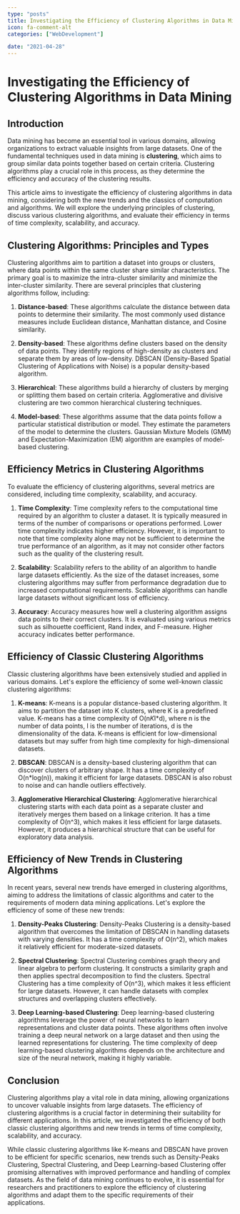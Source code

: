 ```yaml
---
type: "posts"
title: Investigating the Efficiency of Clustering Algorithms in Data Mining
icon: fa-comment-alt
categories: ["WebDevelopment"]

date: "2021-04-28"
---
```




# Investigating the Efficiency of Clustering Algorithms in Data Mining

## Introduction

Data mining has become an essential tool in various domains, allowing organizations to extract valuable insights from large datasets. One of the fundamental techniques used in data mining is **clustering**, which aims to group similar data points together based on certain criteria. Clustering algorithms play a crucial role in this process, as they determine the efficiency and accuracy of the clustering results.

This article aims to investigate the efficiency of clustering algorithms in data mining, considering both the new trends and the classics of computation and algorithms. We will explore the underlying principles of clustering, discuss various clustering algorithms, and evaluate their efficiency in terms of time complexity, scalability, and accuracy.

## Clustering Algorithms: Principles and Types

Clustering algorithms aim to partition a dataset into groups or clusters, where data points within the same cluster share similar characteristics. The primary goal is to maximize the intra-cluster similarity and minimize the inter-cluster similarity. There are several principles that clustering algorithms follow, including:

1. **Distance-based**: These algorithms calculate the distance between data points to determine their similarity. The most commonly used distance measures include Euclidean distance, Manhattan distance, and Cosine similarity.

2. **Density-based**: These algorithms define clusters based on the density of data points. They identify regions of high-density as clusters and separate them by areas of low-density. DBSCAN (Density-Based Spatial Clustering of Applications with Noise) is a popular density-based algorithm.

3. **Hierarchical**: These algorithms build a hierarchy of clusters by merging or splitting them based on certain criteria. Agglomerative and divisive clustering are two common hierarchical clustering techniques.

4. **Model-based**: These algorithms assume that the data points follow a particular statistical distribution or model. They estimate the parameters of the model to determine the clusters. Gaussian Mixture Models (GMM) and Expectation-Maximization (EM) algorithm are examples of model-based clustering.

## Efficiency Metrics in Clustering Algorithms

To evaluate the efficiency of clustering algorithms, several metrics are considered, including time complexity, scalability, and accuracy.

1. **Time Complexity**: Time complexity refers to the computational time required by an algorithm to cluster a dataset. It is typically measured in terms of the number of comparisons or operations performed. Lower time complexity indicates higher efficiency. However, it is important to note that time complexity alone may not be sufficient to determine the true performance of an algorithm, as it may not consider other factors such as the quality of the clustering result.

2. **Scalability**: Scalability refers to the ability of an algorithm to handle large datasets efficiently. As the size of the dataset increases, some clustering algorithms may suffer from performance degradation due to increased computational requirements. Scalable algorithms can handle large datasets without significant loss of efficiency.

3. **Accuracy**: Accuracy measures how well a clustering algorithm assigns data points to their correct clusters. It is evaluated using various metrics such as silhouette coefficient, Rand index, and F-measure. Higher accuracy indicates better performance.

## Efficiency of Classic Clustering Algorithms

Classic clustering algorithms have been extensively studied and applied in various domains. Let's explore the efficiency of some well-known classic clustering algorithms:

1. **K-means**: K-means is a popular distance-based clustering algorithm. It aims to partition the dataset into K clusters, where K is a predefined value. K-means has a time complexity of O(n*K*I*d), where n is the number of data points, I is the number of iterations, d is the dimensionality of the data. K-means is efficient for low-dimensional datasets but may suffer from high time complexity for high-dimensional datasets.

2. **DBSCAN**: DBSCAN is a density-based clustering algorithm that can discover clusters of arbitrary shape. It has a time complexity of O(n*log(n)), making it efficient for large datasets. DBSCAN is also robust to noise and can handle outliers effectively.

3. **Agglomerative Hierarchical Clustering**: Agglomerative hierarchical clustering starts with each data point as a separate cluster and iteratively merges them based on a linkage criterion. It has a time complexity of O(n^3), which makes it less efficient for large datasets. However, it produces a hierarchical structure that can be useful for exploratory data analysis.

## Efficiency of New Trends in Clustering Algorithms

In recent years, several new trends have emerged in clustering algorithms, aiming to address the limitations of classic algorithms and cater to the requirements of modern data mining applications. Let's explore the efficiency of some of these new trends:

1. **Density-Peaks Clustering**: Density-Peaks Clustering is a density-based algorithm that overcomes the limitation of DBSCAN in handling datasets with varying densities. It has a time complexity of O(n^2), which makes it relatively efficient for moderate-sized datasets.

2. **Spectral Clustering**: Spectral Clustering combines graph theory and linear algebra to perform clustering. It constructs a similarity graph and then applies spectral decomposition to find the clusters. Spectral Clustering has a time complexity of O(n^3), which makes it less efficient for large datasets. However, it can handle datasets with complex structures and overlapping clusters effectively.

3. **Deep Learning-based Clustering**: Deep learning-based clustering algorithms leverage the power of neural networks to learn representations and cluster data points. These algorithms often involve training a deep neural network on a large dataset and then using the learned representations for clustering. The time complexity of deep learning-based clustering algorithms depends on the architecture and size of the neural network, making it highly variable.

## Conclusion

Clustering algorithms play a vital role in data mining, allowing organizations to uncover valuable insights from large datasets. The efficiency of clustering algorithms is a crucial factor in determining their suitability for different applications. In this article, we investigated the efficiency of both classic clustering algorithms and new trends in terms of time complexity, scalability, and accuracy.

While classic clustering algorithms like K-means and DBSCAN have proven to be efficient for specific scenarios, new trends such as Density-Peaks Clustering, Spectral Clustering, and Deep Learning-based Clustering offer promising alternatives with improved performance and handling of complex datasets. As the field of data mining continues to evolve, it is essential for researchers and practitioners to explore the efficiency of clustering algorithms and adapt them to the specific requirements of their applications.